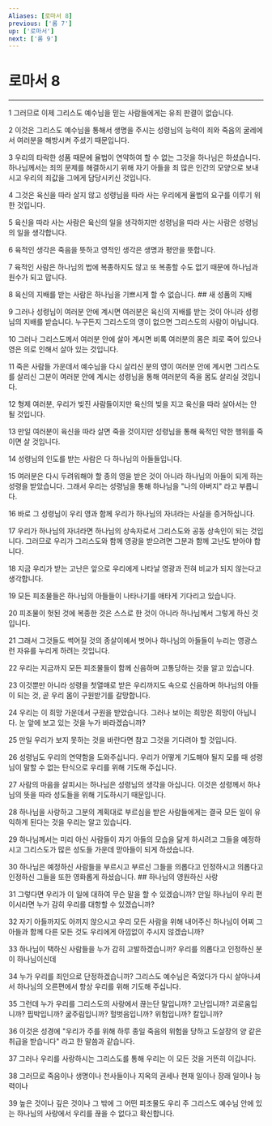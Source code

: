 ```yaml
---
Aliases: [로마서 8]
previous: ['롬 7']
up: ['로마서']
next: ['롬 9']
---
```

# 로마서 8

***


1 그러므로 이제 그리스도 예수님을 믿는 사람들에게는 유죄 판결이 없습니다. 

2 이것은 그리스도 예수님을 통해서 생명을 주시는 성령님의 능력이 죄와 죽음의 굴레에서 여러분을 해방시켜 주셨기 때문입니다. 

3 우리의 타락한 성품 때문에 율법이 연약하여 할 수 없는 그것을 하나님은 하셨습니다. 하나님께서는 죄의 문제를 해결하시기 위해 자기 아들을 죄 많은 인간의 모양으로 보내시고 우리의 죄값을 그에게 담당시키신 것입니다. 

4 그것은 육신을 따라 살지 않고 성령님을 따라 사는 우리에게 율법의 요구를 이루기 위한 것입니다. 

5 육신을 따라 사는 사람은 육신의 일을 생각하지만 성령님을 따라 사는 사람은 성령님의 일을 생각합니다. 

6 육적인 생각은 죽음을 뜻하고 영적인 생각은 생명과 평안을 뜻합니다. 

7 육적인 사람은 하나님의 법에 복종하지도 않고 또 복종할 수도 없기 때문에 하나님과 원수가 되고 맙니다. 

8 육신의 지배를 받는 사람은 하나님을 기쁘시게 할 수 없습니다. ## 새 성품의 지배 

9 그러나 성령님이 여러분 안에 계시면 여러분은 육신의 지배를 받는 것이 아니라 성령님의 지배를 받습니다. 누구든지 그리스도의 영이 없으면 그리스도의 사람이 아닙니다. 

10 그러나 그리스도께서 여러분 안에 살아 계시면 비록 여러분의 몸은 죄로 죽어 있으나 영은 의로 인해서 살아 있는 것입니다. 

11 죽은 사람들 가운데서 예수님을 다시 살리신 분의 영이 여러분 안에 계시면 그리스도를 살리신 그분이 여러분 안에 계시는 성령님을 통해 여러분의 죽을 몸도 살리실 것입니다. 

12 형제 여러분, 우리가 빚진 사람들이지만 육신의 빚을 지고 육신을 따라 살아서는 안 될 것입니다. 

13 만일 여러분이 육신을 따라 살면 죽을 것이지만 성령님을 통해 육적인 악한 행위를 죽이면 살 것입니다. 

14 성령님의 인도를 받는 사람은 다 하나님의 아들들입니다. 

15 여러분은 다시 두려워해야 할 종의 영을 받은 것이 아니라 하나님의 아들이 되게 하는 성령을 받았습니다. 그래서 우리는 성령님을 통해 하나님을 "나의 아버지" 라고 부릅니다. 

16 바로 그 성령님이 우리 영과 함께 우리가 하나님의 자녀라는 사실을 증거하십니다. 

17 우리가 하나님의 자녀라면 하나님의 상속자로서 그리스도와 공동 상속인이 되는 것입니다. 그러므로 우리가 그리스도와 함께 영광을 받으려면 그분과 함께 고난도 받아야 합니다. 

18 지금 우리가 받는 고난은 앞으로 우리에게 나타날 영광과 전혀 비교가 되지 않는다고 생각합니다. 

19 모든 피조물들은 하나님의 아들들이 나타나기를 애타게 기다리고 있습니다. 

20 피조물이 헛된 것에 복종한 것은 스스로 한 것이 아니라 하나님께서 그렇게 하신 것입니다. 

21 그래서 그것들도 썩어질 것의 종살이에서 벗어나 하나님의 아들들이 누리는 영광스런 자유를 누리게 하려는 것입니다. 

22 우리는 지금까지 모든 피조물들이 함께 신음하며 고통당하는 것을 알고 있습니다. 

23 이것뿐만 아니라 성령을 첫열매로 받은 우리까지도 속으로 신음하며 하나님의 아들이 되는 것, 곧 우리 몸이 구원받기를 갈망합니다. 

24 우리는 이 희망 가운데서 구원을 받았습니다. 그러나 보이는 희망은 희망이 아닙니다. 눈 앞에 보고 있는 것을 누가 바라겠습니까? 

25 만일 우리가 보지 못하는 것을 바란다면 참고 그것을 기다려야 할 것입니다. 

26 성령님도 우리의 연약함을 도와주십니다. 우리가 어떻게 기도해야 될지 모를 때 성령님이 말할 수 없는 탄식으로 우리를 위해 기도해 주십니다. 

27 사람의 마음을 살피시는 하나님은 성령님의 생각을 아십니다. 이것은 성령께서 하나님의 뜻을 따라 성도들을 위해 기도하시기 때문입니다. 

28 하나님을 사랑하고 그분의 계획대로 부르심을 받은 사람들에게는 결국 모든 일이 유익하게 된다는 것을 우리는 알고 있습니다. 

29 하나님께서는 미리 아신 사람들이 자기 아들의 모습을 닮게 하시려고 그들을 예정하시고 그리스도가 많은 성도들 가운데 맏아들이 되게 하셨습니다. 

30 하나님은 예정하신 사람들을 부르시고 부르신 그들을 의롭다고 인정하시고 의롭다고 인정하신 그들을 또한 영화롭게 하셨습니다. ## 하나님의 영원하신 사랑 

31 그렇다면 우리가 이 일에 대하여 무슨 말을 할 수 있겠습니까? 만일 하나님이 우리 편이시라면 누가 감히 우리를 대항할 수 있겠습니까? 

32 자기 아들까지도 아끼지 않으시고 우리 모든 사람을 위해 내어주신 하나님이 어찌 그 아들과 함께 다른 모든 것도 우리에게 아낌없이 주시지 않겠습니까? 

33 하나님이 택하신 사람들을 누가 감히 고발하겠습니까? 우리를 의롭다고 인정하신 분이 하나님이신데 

34 누가 우리를 죄인으로 단정하겠습니까? 그리스도 예수님은 죽었다가 다시 살아나셔서 하나님의 오른편에서 항상 우리를 위해 기도해 주십니다. 

35 그런데 누가 우리를 그리스도의 사랑에서 끊는단 말입니까? 고난입니까? 괴로움입니까? 핍박입니까? 굶주림입니까? 헐벗음입니까? 위험입니까? 칼입니까? 

36 이것은 성경에 "우리가 주를 위해 하루 종일 죽음의 위험을 당하고 도살장의 양 같은 취급을 받습니다" 라고 한 말씀과 같습니다. 

37 그러나 우리를 사랑하시는 그리스도를 통해 우리는 이 모든 것을 거뜬히 이깁니다. 

38 그러므로 죽음이나 생명이나 천사들이나 지옥의 권세나 현재 일이나 장래 일이나 능력이나 

39 높은 것이나 깊은 것이나 그 밖에 그 어떤 피조물도 우리 주 그리스도 예수님 안에 있는 하나님의 사랑에서 우리를 끊을 수 없다고 확신합니다.
